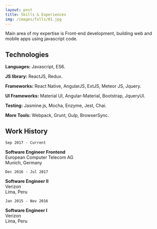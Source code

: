 ```yaml
---
layout: post
title: Skills & Experiences
img: /images/fulls/01.jpg
---
```

Main area of my expertise is Front-end development, building web and mobile apps using javascript code.

## Technologies  
**Languages:** Javascript, ES6.  

**JS library:** ReactJS, Redux.  

**Frameworks:** React Native, AngularJS, ExtJS, Meteor JS, Jquery.  

**UI Frameworks:** Material UI, Angular-Material, Bootstrap, JqueryUI.  

**Testing:** Jasmine.js, Mocha, Enzyme, Jest, Chai.  

**More Tools:** Webpack, Grunt, Gulp, BrowserSync.

## Work History         

`Sep 2017 - Current`

**Software Engineer Frontend**  
European Computer Telecom AG  
Munich, Germany  

`Dec 2016 - Jul 2017`

**Software Engineer II**  
Verizon  
Lima, Peru  

`Jan 2015 - Nov 2016`

**Software Engineer I**  
Verizon  
Lima, Peru  
